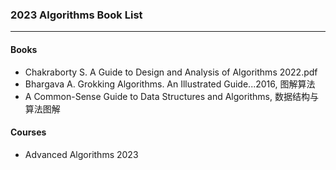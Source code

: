 ### 2023 Algorithms Book List
---

#### Books
- Chakraborty S. A Guide to Design and Analysis of Algorithms 2022.pdf
- Bhargava A. Grokking Algorithms. An Illustrated Guide...2016, 图解算法
- A Common-Sense Guide to Data Structures and Algorithms, 数据结构与算法图解

#### Courses
- Advanced Algorithms 2023
